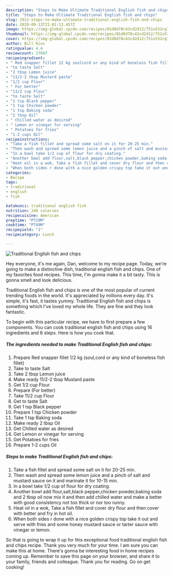 ```yaml
---
description: "Steps to Make Ultimate Traditional English fish and chips"
title: "Steps to Make Ultimate Traditional English fish and chips"
slug: 2912-steps-to-make-ultimate-traditional-english-fish-and-chips
date: 2020-09-13T21:01:13.457Z
image: https://img-global.cpcdn.com/recipes/01d8d78c43cd2d12/751x532cq70/traditional-english-fish-and-chips-recipe-main-photo.jpg
thumbnail: https://img-global.cpcdn.com/recipes/01d8d78c43cd2d12/751x532cq70/traditional-english-fish-and-chips-recipe-main-photo.jpg
cover: https://img-global.cpcdn.com/recipes/01d8d78c43cd2d12/751x532cq70/traditional-english-fish-and-chips-recipe-main-photo.jpg
author: Bill Rios
ratingvalue: 4.4
reviewcount: 17697
recipeingredient:
- " Red snapper fillet 12 kg soulcord or any kind of boneless fish fillet"
- "to taste Salt"
- "2 tbsp Lemon juice"
- "11/2-2 tbsp Mustard paste"
- "1/2 cup Flour"
- " For better"
- "11/2 cup Flour"
- "to taste Salt"
- "1 tsp Black pepper"
- "1 tsp Chicken powder"
- "1 tsp Baking soda"
- "2 tbsp Oil"
- " Chilled water as desired"
- " Lemon or vinegar for serving"
- " Potatoes for fries"
- "1-2 cups Oil"
recipeinstructions:
- "Take a fish fillet and spread some salt on it for 20-25 min."
- "Then wash and spread some lemon juice and a pinch of salt and mustard sauce on it and marinate it for 10-15 min."
- "In a bowl take 1/2 cup of flour for dry coating."
- "Another bowl add flour,salt,black pepper,chicken powder,baking soda and 2 tbsp oil now mix it and then add chilled water and make a better with good consistency not too thick or nor too runny."
- "Heat oil in a wok, Take a fish fillet and cover dry flour and then cover with better and fry in hot oil."
- "When both sides r done with a nice golden crispy top take it out and serve with fries and some honey mustard sauce or tarter sauce with vinegar or lemon."
categories:
- Recipe
tags:
- traditional
- english
- fish

katakunci: traditional english fish 
nutrition: 248 calories
recipecuisine: American
preptime: "PT29M"
cooktime: "PT49M"
recipeyield: "1"
recipecategory: Lunch

---
```



![Traditional English fish and chips](https://img-global.cpcdn.com/recipes/01d8d78c43cd2d12/751x532cq70/traditional-english-fish-and-chips-recipe-main-photo.jpg)

Hey everyone, it's me again, Dan, welcome to my recipe page. Today, we're going to make a distinctive dish, traditional english fish and chips. One of my favorites food recipes. This time, I'm gonna make it a bit tasty. This is gonna smell and look delicious.



Traditional English fish and chips is one of the most popular of current trending foods in the world. It's appreciated by millions every day. It's simple, it's fast, it tastes yummy. Traditional English fish and chips is something which I've loved my whole life. They are fine and they look fantastic.


To begin with this particular recipe, we have to first prepare a few components. You can cook traditional english fish and chips using 16 ingredients and 6 steps. Here is how you cook that.

<!--inarticleads1-->

##### The ingredients needed to make Traditional English fish and chips:

1. Prepare  Red snapper fillet 1/2 kg (soul,cord or any kind of boneless fish fillet)
1. Take to taste Salt
1. Take 2 tbsp Lemon juice
1. Make ready 11/2-2 tbsp Mustard paste
1. Get 1/2 cup Flour
1. Prepare  (For better)
1. Take 11/2 cup Flour
1. Get to taste Salt
1. Get 1 tsp Black pepper
1. Prepare 1 tsp Chicken powder
1. Take 1 tsp Baking soda
1. Make ready 2 tbsp Oil
1. Get  Chilled water as desired
1. Get  Lemon or vinegar for serving
1. Get  Potatoes for fries
1. Prepare 1-2 cups Oil




<!--inarticleads2-->

##### Steps to make Traditional English fish and chips:

1. Take a fish fillet and spread some salt on it for 20-25 min.
1. Then wash and spread some lemon juice and a pinch of salt and mustard sauce on it and marinate it for 10-15 min.
1. In a bowl take 1/2 cup of flour for dry coating.
1. Another bowl add flour,salt,black pepper,chicken powder,baking soda and 2 tbsp oil now mix it and then add chilled water and make a better with good consistency not too thick or nor too runny.
1. Heat oil in a wok, Take a fish fillet and cover dry flour and then cover with better and fry in hot oil.
1. When both sides r done with a nice golden crispy top take it out and serve with fries and some honey mustard sauce or tarter sauce with vinegar or lemon.




So that is going to wrap it up for this exceptional food traditional english fish and chips recipe. Thank you very much for your time. I am sure you can make this at home. There's gonna be interesting food in home recipes coming up. Remember to save this page on your browser, and share it to your family, friends and colleague. Thank you for reading. Go on get cooking!
